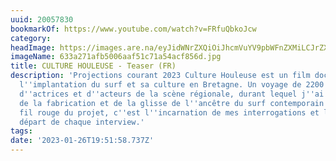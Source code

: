 ```yaml
---
uuid: 20057830
bookmarkOf: https://www.youtube.com/watch?v=FRfuQbkoJcw
category:
headImage: https://images.are.na/eyJidWNrZXQiOiJhcmVuYV9pbWFnZXMiLCJrZXkiOiIyMDA1NzgzMC9vcmlnaW5hbF82MzNhMjcxYWZiNTAwNmFhZjUxYzcxYTU0YWNmODU2ZC5qcGciLCJlZGl0cyI6eyJyZXNpemUiOnsid2lkdGgiOjEyMDAsImhlaWdodCI6MTIwMCwiZml0IjoiaW5zaWRlIiwid2l0aG91dEVubGFyZ2VtZW50Ijp0cnVlfSwid2VicCI6eyJxdWFsaXR5Ijo5MH0sImpwZWciOnsicXVhbGl0eSI6OTB9LCJyb3RhdGUiOm51bGx9fQ==?bc=0
imageName: 633a271afb5006aaf51c71a54acf856d.jpg
title: CULTURE HOULEUSE - Teaser (FR)
description: 'Projections courant 2023 Culture Houleuse est un film documentaire sur
  l''implantation du surf et sa culture en Bretagne. Un voyage de 2200 km à la rencontre
  d''actrices et d''acteurs de la scène régionale, durant lequel j''ai fait l''expérience
  de la fabrication et de la glisse de l''ancêtre du surf contemporain : véritable
  fil rouge du projet, c''est l''incarnation de mes interrogations et le point de
  départ de chaque interview.'
tags:
date: '2023-01-26T19:51:58.737Z'
---
```

